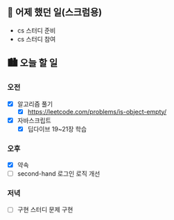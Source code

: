 ## 🌃 어제 했던 일(스크럼용)

- cs 스터디 준비
- cs 스터디 참여

## 🏙️ 오늘 할 일

### 오전

- [x] 알고리즘 풀기
  - [x] https://leetcode.com/problems/is-object-empty/
- [x] 자바스크립트
  - [x] 딥다이브 19~21장 학습

### 오후 

- [x] 약속
- [ ] second-hand 로그인 로직 개선

### 저녁

- [ ] 구현 스터디 문제 구현
